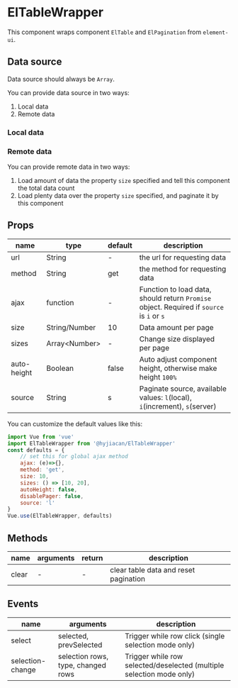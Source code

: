 # ElTableWrapper

This component wraps component `ElTable` and `ElPagination` from `element-ui`.

## Data source

Data source should always be `Array`.

You can provide data source in two ways:

1. Local data
2. Remote data

### Local data

### Remote data

You can provide remote data in two ways:

1. Load amount of data the property `size` specified and tell this component the total data count
2. Load plenty data over the property `size` specified, and paginate it by this component

## Props

|name|type|default|description|
|---|---|---|---|
|url|String|-|the url for requesting data|
|method|String|get|the method for requesting data|
|ajax|function|-|Function to load data, should return `Promise` object. Required if `source` is `i` or `s`|
|size|String/Number|10|Data amount per page|
|sizes|Array\<Number>|-|Change size displayed per page|
|auto-height|Boolean|false|Auto adjust component height, otherwise make height `100%`|
|source|String|s|Paginate source, available values: `l`(local), `i`(increment), `s`(server)|

You can customize the default values like this: 

```javascript
import Vue from 'vue'
import ElTableWrapper from '@hyjiacan/ElTableWrapper'
const defaults = {
    // set this for global ajax method
    ajax: (e)=>{},
    method: 'get',
    size: 10,
    sizes: () => [10, 20],
    autoHeight: false,
    disablePager: false,
    source: 'l'
}
Vue.use(ElTableWrapper, defaults)
```

## Methods

|name|arguments|return|description|
|---|---|---|---|
|clear|-|-|clear table data and reset pagination|

## Events

|name|arguments|description|
|---|---|---|
|select|selected, prevSelected|Trigger while row click (single selection mode only)|
|selection-change|selection rows, type, changed rows|Trigger while row selected/deselected (multiple selection mode only)|

